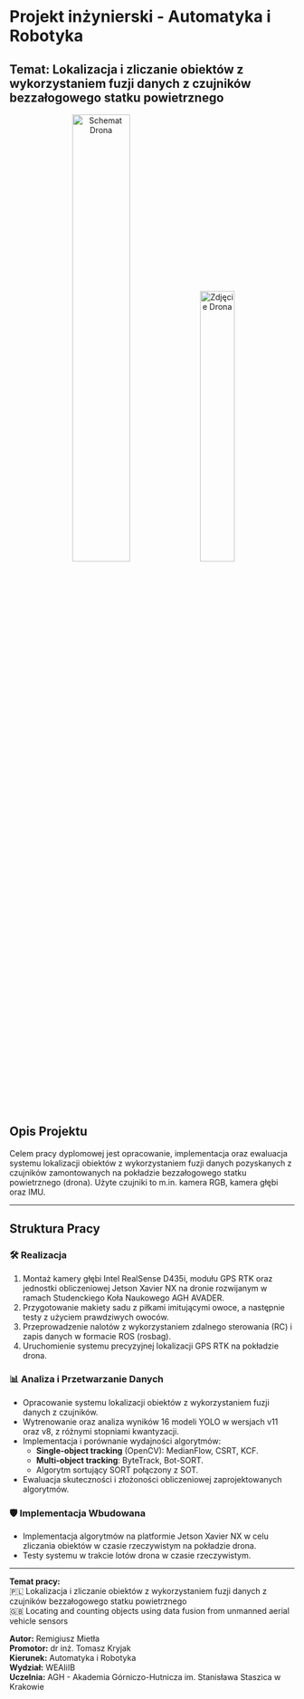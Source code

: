 # Projekt inżynierski - Automatyka i Robotyka
 
## Temat: Lokalizacja i zliczanie obiektów z wykorzystaniem fuzji danych z czujników bezzałogowego statku powietrznego

<p align="center">
  <img src="media/rosbag_20000101_024312_median_gif.gif" alt="Schemat Drona" width="45%">
  <img src="media/drone_photo.jpeg" alt="Zdjęcie Drona" width="35%">
</p>

## Opis Projektu
Celem pracy dyplomowej jest opracowanie, implementacja oraz ewaluacja systemu lokalizacji obiektów z wykorzystaniem fuzji danych pozyskanych z czujników zamontowanych na pokładzie bezzałogowego statku powietrznego (drona). Użyte czujniki to m.in. kamera RGB, kamera głębi oraz IMU.

---

## Struktura Pracy

### 🛠️ **Realizacja**
1. Montaż kamery głębi Intel RealSense D435i, modułu GPS RTK oraz jednostki obliczeniowej Jetson Xavier NX na dronie rozwijanym w ramach Studenckiego Koła Naukowego AGH AVADER.
2. Przygotowanie makiety sadu z piłkami imitującymi owoce, a następnie testy z użyciem prawdziwych owoców.
3. Przeprowadzenie nalotów z wykorzystaniem zdalnego sterowania (RC) i zapis danych w formacie ROS (rosbag).
4. Uruchomienie systemu precyzyjnej lokalizacji GPS RTK na pokładzie drona.

### 📊 **Analiza i Przetwarzanie Danych**
- Opracowanie systemu lokalizacji obiektów z wykorzystaniem fuzji danych z czujników.
- Wytrenowanie oraz analiza wyników 16 modeli YOLO w wersjach v11 oraz v8, z różnymi stopniami kwantyzacji.
- Implementacja i porównanie wydajności algorytmów:
  - **Single-object tracking** (OpenCV): MedianFlow, CSRT, KCF.
  - **Multi-object tracking**: ByteTrack, Bot-SORT.
  - Algorytm sortujący SORT połączony z SOT.
- Ewaluacja skuteczności i złożoności obliczeniowej zaprojektowanych algorytmów.

### 🛡️ **Implementacja Wbudowana**
- Implementacja algorytmów na platformie Jetson Xavier NX w celu zliczania obiektów w czasie rzeczywistym na pokładzie drona.
- Testy systemu w trakcie lotów drona w czasie rzeczywistym.

---

**Temat pracy:**  
🇵🇱 Lokalizacja i zliczanie obiektów z wykorzystaniem fuzji danych z czujników bezzałogowego statku powietrznego  
🇬🇧 Locating and counting objects using data fusion from unmanned aerial vehicle sensors

**Autor:** Remigiusz Mietła  
**Promotor:** dr inż. Tomasz Kryjak  
**Kierunek:** Automatyka i Robotyka  
**Wydział:** WEAIiIB  
**Uczelnia:** AGH - Akademia Górniczo-Hutnicza im. Stanisława Staszica w Krakowie
